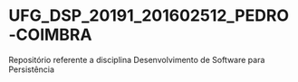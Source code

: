 # UFG_DSP_20191_201602512_PEDRO-COIMBRA
Repositório referente a disciplina Desenvolvimento de Software para Persistência
